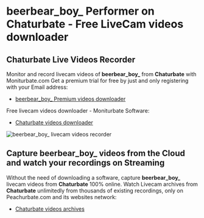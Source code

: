 # beerbear_boy_ Performer on Chaturbate - Free LiveCam videos downloader

## Chaturbate Live Videos Recorder

Monitor and record livecam videos of **beerbear_boy_** from **Chaturbate** with Moniturbate.com
Get a premium trial for free by just and only registering with your Email address:
* [beerbear_boy_ Premium videos downloader](https://moniturbate.com/request-demo-licence-key.html)

Free livecam videos downloader - Moniturbate Software:
* [Chaturbate videos downloader](https://moniturbate.com/moniturbate-download-software.html)

![beerbear_boy_ livecam videos recorder](https://peachurnet.com/templates/moniturbate-software.png)


## Capture beerbear_boy_ videos from the Cloud and watch your recordings on Streaming

Without the need of downloading a software, capture **beerbear_boy_** livecam videos from **Chaturbate** 100% online.
Watch Livecam archives from **Chaturbate** unlimitedly from thousands of existing recordings, only on Peachurbate.com and its websites network:
* [Chaturbate videos archives](https://peachurnet.com/)